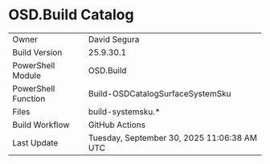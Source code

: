 ﻿# OSD.Build Catalog

| | |
|-|-|
| Owner | David Segura |
| Build Version | 25.9.30.1 |
| PowerShell Module | OSD.Build |
| PowerShell Function | Build-OSDCatalogSurfaceSystemSku |
| Files | build-systemsku.* |
| Build Workflow | GitHub Actions |
| Last Update | Tuesday, September 30, 2025 11:06:38 AM UTC |
